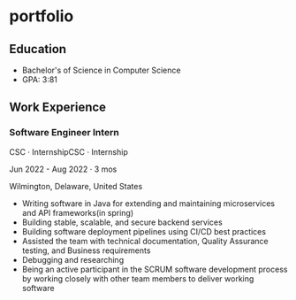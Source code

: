 # portfolio

## Education

- Bachelor's of Science in Computer Science
- GPA: 3:81

## Work Experience

### Software Engineer Intern

CSC · InternshipCSC · Internship

Jun 2022 - Aug 2022 · 3 mos

Wilmington, Delaware, United States

- Writing software in Java for extending and maintaining microservices and API frameworks(in spring)
- Building stable, scalable, and secure backend services
- Building software deployment pipelines using CI/CD best practices
- Assisted the team with technical documentation, Quality Assurance testing, and Business requirements
- Debugging and researching 
- Being an active participant in the SCRUM software development process by working closely with other team members to deliver working software
